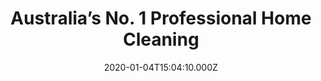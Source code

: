 ---
templateKey: case-study-page
title: 'Australia’s No. 1 Professional Home Cleaning'
posttitle: 'Whizz'
date: 2020-01-04T15:04:10.000Z
featuredpost: true
description: >-
  Whizz are Australia’s leading home cleaning services with over 5,000 cleaners on demand platform for both mobile and web applications.
tags:
  - whizz
01section:
  heading: The Challenge.
  description: Whizz we’re looking for rapid scale from new customer acquisitions and increasing share of wallet from existing customers. The key challenge for Whizz was that they needed significant improvements in both the digital media efficiencies and simultaneous improvement within the front-end digital customer experience.
  title: Experience
02section:
  title: Design  
  heading: Methodology
  description: Next&Co conducted an end-to-end audit of the current digital experience including all digital media, web assets and customer life-cycle communications. Using analytics to determine key points of uplift within the customer journey – a roadmap of activity was prioritised and rolled out. Significant effort was put into setting up the correct reporting and optimisation cadence to ensure application of efforts was yielding continuous improvement from results.
03section:
  title: Data  
  heading1: 300%
  description1: Increase in revenue year on year
  heading2: 60%
  description2: Increase in conversion rate
  heading3: 50%
  description3: Increase in customer lifetime value
  heading4: 135%
  description4: increase in new customer acquisition
relatedwork:
  heading1: Work 01
  description1: Lorem ipsum dolor sit amet, consectetur adipiscing elit. Integer eleifend volutpat libero.
  image1: /le-buns/00/le-buns-00-hero.jpg
  heading2: Work 02
  description2: Lorem ipsum dolor sit amet, consectetur adipiscing elit. Integer eleifend volutpat libero.
  image2: /le-buns/00/le-buns-00-hero.jpg
careers:
  description1: ", eager to learn, create, and collaborate."
  link1: /link1
  linktitle1: Design Intern
  description2: ", deepening existing relationships."
  link2: /link2
  linktitle2: Account Manager
  description3: ", comfortable with abstract concepts and apps."
  link3: /link3
  linktitle3: React guru
featuredimage: ./whizz/00/whizz-00-hero.jpg
01sectiontopimage: ./whizz/01/whizz-01-iphone.jpg
01sectionbottomimage: ./whizz/01/whizz-01-ipad.jpg
01sectionbackgroundimage: ./whizz/01/whizz-01-background.png
02sectiontopleftimage: ./whizz/02/whizz-02-top-left.jpg
02sectiontoprightimage: ./whizz/02/whizz-02-top-right.jpg
02sectionbottomleftimage: ./whizz/02/whizz-02-bottom-left.jpg
02sectionbottomrightimage: ./whizz/02/whizz-02-bottom-right.jpg
03sectionimage1: ./whizz/03/whizz-03-01.jpg
03sectionimage2: ./whizz/03/whizz-03-02.jpg
03sectionimage3: ./whizz/03/whizz-03-03.jpg
03sectionbackgroundimage: ./whizz/03/whizz-03-background.png
relatedworkimage1: ./le-buns/00/le-buns-00-hero.jpg
relatedworkimage2: ./le-buns/00/le-buns-00-hero.jpg
---